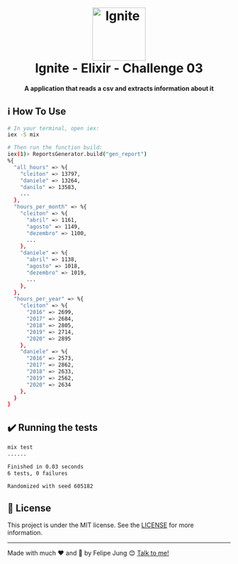 <h1 align="center">
    <img width="120" alt="Ignite" src="https://res.cloudinary.com/dqcqifjms/image/upload/v1615216700/felipejung/ignite.png" />
    <br>
    Ignite - Elixir - Challenge 03
</h1>

<h4 align="center">
  A application that reads a csv and extracts information about it
</h4>

## :information_source: How To Use

```bash
# In your terminal, open iex:
iex -S mix

# Then run the function build:
iex(1)> ReportsGenerator.build("gen_report")
%{
  "all_hours" => %{
    "cleiton" => 13797,
    "daniele" => 13264,
    "danilo" => 13583,
    ...
  },
  "hours_per_month" => %{
    "cleiton" => %{
      "abril" => 1161,
      "agosto" => 1149,
      "dezembro" => 1100,
      ...
    },
    "daniele" => %{
      "abril" => 1138,
      "agosto" => 1018,
      "dezembro" => 1019,
      ...
    },
  },
  "hours_per_year" => %{
    "cleiton" => %{
      "2016" => 2699,
      "2017" => 2684,
      "2018" => 2805,
      "2019" => 2714,
      "2020" => 2895
    },
    "daniele" => %{
      "2016" => 2573,
      "2017" => 2862,
      "2018" => 2633,
      "2019" => 2562,
      "2020" => 2634
    },
  }
}
```

## :heavy_check_mark: Running the tests

```bash
mix test
......

Finished in 0.03 seconds
6 tests, 0 failures

Randomized with seed 605182
```

## :memo: License

This project is under the MIT license. See the [LICENSE](https://github.com/felipe-jm/elixir-ignite-reports-generator/blob/master/LICENSE) for more information.

---

Made with much :heart: and :muscle: by Felipe Jung :blush: <a href="https://www.linkedin.com/in/felipe-jung/">Talk to me!</a>
